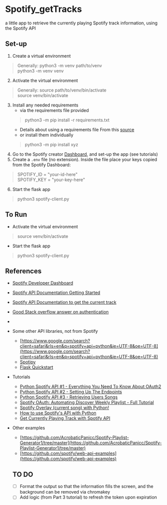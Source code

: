 # Spotify_getTracks
a little app to retrieve the currently playing Spotify track information, using the Spotify API

## Set-up
1. Create a virtual environment
  > Generally: python3 -m venv path/to/venv <br>
  > python3 -m venv venv
2. Activate the virtual environment
  > Generally: source path/to/venv/bin/activate <br>
  > source venv/bin/activate
3. Install any needed requirements<br>
   - via the requirements file provided
    > python3 -m pip install -r requirements.txt    
    - Details about using a requirements file From this [source](https://pip.pypa.io/en/stable/user_guide/#requirements-files)
   - or install them individually
    > python3 -m pip install xyz
4. Go to the Spotify creator [Dashboard](https://developer.spotify.com/dashboard), and set-up the app (see tutorials)
5. Create a ```.env``` file (no extension).  Inside the file place your keys copied from the Spotify Dashboard:
  > SPOTIFY_ID = "your-id-here" <br>
  > SPOTIFY_KEY = "your-key-here"
6. Start the flask app
  > python3 spotify-client.py


## To Run
- Activate the virtual environment
> source venv/bin/activate
- Start the flask app
> python3 spotify-client.py


## References
- [Spotify Developer Dashboard](https://developer.spotify.com/dashboard)
- [Spotify API Documentation Getting Started](https://developer.spotify.com/documentation/web-api/tutorials/getting-started)
- [Spotify API Documentation to get the current track](https://developer.spotify.com/documentation/web-api/reference/get-the-users-currently-playing-track)
- [Good Stack overflow answer on authentication](https://stackoverflow.com/questions/75286588/spotify-web-api-call-gives-wrong-code-python/75292843#75292843)
- 

- Some other API libraries, not from Spotify
  - [https://www.google.com/search?client=safari&rls=en&q=spotify+api+python&ie=UTF-8&oe=UTF-8](https://www.google.com/search?client=safari&rls=en&q=spotify+api+python&ie=UTF-8&oe=UTF-8)
  - [Spotipy](https://spotipy.readthedocs.io/en/2.25.1/#spotipy.client.Spotify.current_playback)
  - [Flask Quickstart](https://flask.palletsprojects.com/en/stable/quickstart/)

- Tutorials
  - [Python Spotify API #1 - Everything You Need To Know About OAuth2](https://youtu.be/g6IAGvBZDkE?si=0LZwpoin-MlKs7qz)
  - [Python Spotify API #2 - Setting Up The Endpoints](https://youtu.be/XZA_s-vfGKQ?si=66SyO5tTKWF7wYzh)
  - [Python Spotify API #3 - Retrieving Users Songs](https://youtu.be/1TYyX8soQ8M?si=1Zk96E3YTvICWv6L)
  - [Spotify OAuth: Automating Discover Weekly Playlist - Full Tutorial](https://youtu.be/mBycigbJQzA?si=tsHK3dfPPPfZ79w1)
  - [Spotify Overlay (current song) with Python!](https://youtu.be/BzSFbrVDwFc?si=cKU-tYGEGg7sb_ps)
  - [How to use Spotify's API with Python](https://www.youtube.com/watch?v=WAmEZBEeNmg)
  - [Get Currently Playing Track with Spotify API](https://www.youtube.com/watch?v=yKz38ThJWqE)
  

- Other examples
  - [https://github.com/AcrobaticPanicc/Spotify-Playlist-Generator1/tree/master](https://github.com/AcrobaticPanicc/Spotify-Playlist-Generator1/tree/master)
  - [https://github.com/spotify/web-api-examples](https://github.com/spotify/web-api-examples)


  ## TO DO
  - [ ] Format the output so that the information fills the screen, and the background can be removed via chromakey
  - [ ] Add logic (from Part 3 tutorial) to refresh the token upon expiration
